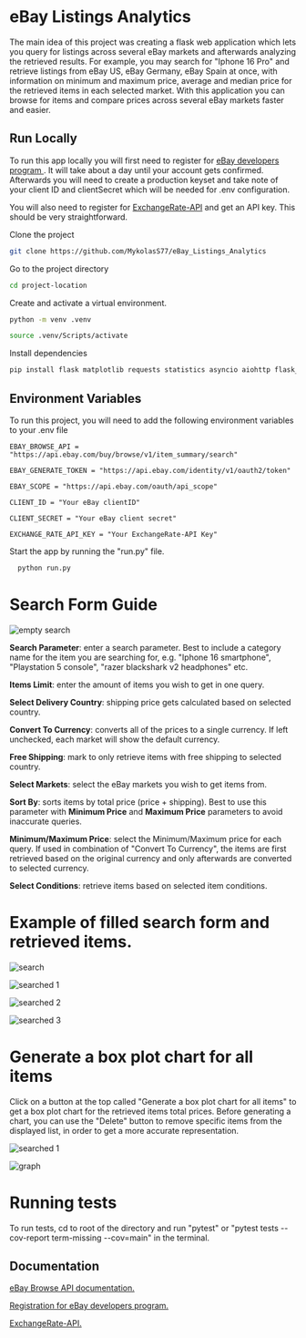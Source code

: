 # eBay Listings Analytics

The main idea of this project was creating a flask web application which lets you query for listings across several eBay markets and afterwards analyzing the retrieved results. For example, you may search for "Iphone 16 Pro" and retrieve listings from eBay US, eBay Germany, eBay Spain at once, with information on minimum and maximum price, average and median price for the retrieved items in each selected market. With this application you can browse for items and compare prices across several eBay markets faster and easier.

## Run Locally

To run this app locally you will first need to register for [eBay developers program ](https://developer.ebay.com/api-docs/static/make-a-call.html). It will take about a day until your account gets confirmed. Afterwards you will need to create a production keyset and take note of your client ID and clientSecret which will be needed for .env configuration.

You will also need to register for [ExchangeRate-API](https://www.exchangerate-api.com/) and get an API key. This should be very straightforward.

Clone the project

```bash
git clone https://github.com/MykolasS77/eBay_Listings_Analytics
```

Go to the project directory

```bash
cd project-location
```

Create and activate a virtual environment.

```bash
python -m venv .venv
```

```bash
source .venv/Scripts/activate
```

Install dependencies

```bash
pip install flask matplotlib requests statistics asyncio aiohttp flask_wtf wtforms flask_sqlalchemy sqlalchemy pytest dotenv
```

## Environment Variables

To run this project, you will need to add the following environment variables to your .env file

`EBAY_BROWSE_API = "https://api.ebay.com/buy/browse/v1/item_summary/search"`

`EBAY_GENERATE_TOKEN = "https://api.ebay.com/identity/v1/oauth2/token"`

`EBAY_SCOPE = "https://api.ebay.com/oauth/api_scope"`

`CLIENT_ID = "Your eBay clientID"`

`CLIENT_SECRET = "Your eBay client secret"`

`EXCHANGE_RATE_API_KEY = "Your ExchangeRate-API Key"`

Start the app by running the "run.py" file.

```bash
  python run.py
```

# Search Form Guide

![empty search ](https://github.com/user-attachments/assets/75f30efd-a300-4c38-92b4-478e8ec519f2)

**Search Parameter**: enter a search parameter. Best to include a category name for the item you are searching for, e.g. "Iphone 16 smartphone", "Playstation 5 console", "razer blackshark v2 headphones" etc.

**Items Limit**: enter the amount of items you wish to get in one query.

**Select Delivery Country**: shipping price gets calculated based on selected country.

**Convert To Currency**: converts all of the prices to a single currency. If left unchecked, each market will show the default currency.

**Free Shipping**: mark to only retrieve items with free shipping to selected country.

**Select Markets**: select the eBay markets you wish to get items from.

**Sort By**: sorts items by total price (price + shipping). Best to use this parameter with **Minimum Price** and **Maximum Price** parameters to avoid inaccurate queries.

**Minimum/Maximum Price**: select the Minimum/Maximum price for each query. If used in combination of "Convert To Currency", the items are first retrieved based on the original currency and only afterwards are converted to selected currency.

**Select Conditions**: retrieve items based on selected item conditions.

# Example of filled search form and retrieved items.

![search](https://github.com/user-attachments/assets/0ee4cc43-449a-4d22-a4a7-d14cf1f36daf)

![searched 1](https://github.com/user-attachments/assets/da5d64f1-99f7-4dac-9f91-f5203a583d31)

![searched 2](https://github.com/user-attachments/assets/3d6e3053-ad1c-46eb-b1ed-45b21b0bc29e)

![searched 3](https://github.com/user-attachments/assets/8e6fa0bd-d3eb-4e59-b025-c3c88698a7c1)

# Generate a box plot chart for all items

Click on a button at the top called "Generate a box plot chart for all items" to get a box plot chart for the retrieved items total prices. Before generating a chart, you can use the "Delete" button to remove specific items from the displayed list, in order to get a more accurate representation.


![searched 1](https://github.com/user-attachments/assets/2f3d5b46-00a7-4766-98a1-ba912f2dc381)

![graph](https://github.com/user-attachments/assets/258cc2a0-7912-4f06-9427-24b138f89f36)

# Running tests

To run tests, cd to root of the directory and run "pytest" or "pytest tests --cov-report term-missing --cov=main" in the terminal.

## Documentation

[eBay Browse API documentation.](https://developer.ebay.com/api-docs/buy/browse/static/overview.html)

[Registration for eBay developers program.](https://developer.ebay.com/api-docs/static/make-a-call.html)

[ExchangeRate-API.](https://www.exchangerate-api.com/)
